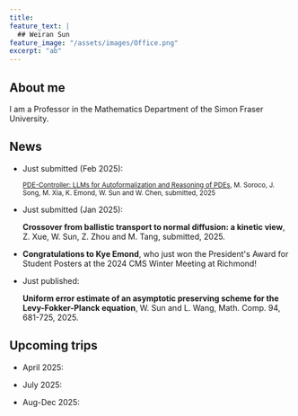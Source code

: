 ```yaml
---
title:
feature_text: |
  ## Weiran Sun
feature_image: "/assets/images/Office.png"
excerpt: "ab"
---
```


## About me

I am a Professor in the Mathematics Department of the Simon Fraser University.

## News


- Just submitted (Feb 2025):

  <small>[PDE-Controller: LLMs for Autoformalization and Reasoning of PDEs](https://arxiv.org/abs/2502.00963), M. Soroco, J. Song, M. Xia, K. Emond, W. Sun and W. Chen, submitted, 2025</small>
  
- Just submitted (Jan 2025):

  **Crossover from ballistic transport to normal diffusion: a kinetic view**, Z. Xue, W. Sun, Z. Zhou and M. Tang, submitted, 2025.

- **Congratulations to Kye Emond**, who just won the President's Award for Student Posters at the 2024 CMS Winter Meeting at Richmond! 
  
- Just published:
  
  **Uniform error estimate of an asymptotic preserving scheme for the Levy-Fokker-Planck equation**, W. Sun and L. Wang, Math. Comp. 94, 681-725, 2025.

## Upcoming trips

- April 2025:

- July 2025:

- Aug-Dec 2025:
